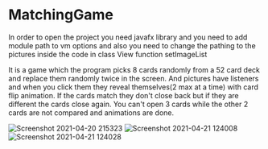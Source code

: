   # MatchingGame
In order to open the project you need javafx library and you need to add module path to vm options and also you need to change the pathing to the pictures inside the code in class View function setImageList


It is a game which the program picks 8 cards randomly from a 52 card deck and replace them randomly twice in the screen.
And pictures have listeners and when you click them they reveal themselves(2 max at a time) with card flip animation.
If the cards match they don't close back but if they are different the cards close again.
You can't open 3 cards while the other 2 cards are not compared and animations are done.



![Screenshot 2021-04-20 215323](https://user-images.githubusercontent.com/73660116/115533200-2e95c880-a29f-11eb-948c-d8a959814464.jpg)
![Screenshot 2021-04-21 124008](https://user-images.githubusercontent.com/73660116/115533205-305f8c00-a29f-11eb-869c-6799d670cac4.jpg)
![Screenshot 2021-04-21 124028](https://user-images.githubusercontent.com/73660116/115533207-30f82280-a29f-11eb-84d8-cc39cb95a31d.jpg)

